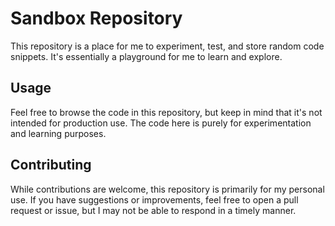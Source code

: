 # Sandbox Repository

This repository is a place for me to experiment, test, and store random code snippets. It's essentially a playground for me to learn and explore.

## Usage

Feel free to browse the code in this repository, but keep in mind that it's not intended for production use. The code here is purely for experimentation and learning purposes.


## Contributing

While contributions are welcome, this repository is primarily for my personal use. If you have suggestions or improvements, feel free to open a pull request or issue, but I may not be able to respond in a timely manner.